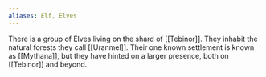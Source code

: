 ```yaml
---
aliases: Elf, Elves
---
```

There is a group of Elves living on the shard of [[Tebinor]]. They inhabit the natural forests they call [[Uranmel]]. Their one known settlement is known as [[Mythana]], but they have hinted on a larger presence, both on [[Tebinor]] and beyond.